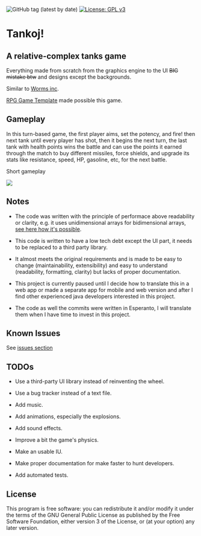 ![GitHub tag (latest by date)](https://img.shields.io/github/v/tag/EGA-SUPREMO/Tanks-game?color=red&label=Version)
[![License: GPL v3](https://img.shields.io/badge/License-GPLv3-blue.svg)](https://www.gnu.org/licenses/gpl-3.0)
# Tankoj!
A relative-complex tanks game
------

Everything made from scratch from the graphics engine to the UI ~~BIG mistake btw~~ and designs except the backgrounds.

Similar to [Worms inc](https://store.steampowered.com/app/70640/Worms/).

[RPG Game Template](https://github.com/EGA-SUPREMO/RPG-Game-template) made possible this game.

## Gameplay
In this turn-based game, the first player aims, set the potency, and fire! then next tank until every player has shot, then it begins the next turn, the last tank with health points wins the battle and can use the points it earned through the match to buy different missiles, force shields, and upgrade its stats like resistance, speed, HP, gasoline, etc, for the next battle.

Short gameplay

[![](https://i.ibb.co/6t8rRwM/shor.png)](https://youtu.be/C3QphZC7b80)

## Notes
* The code was written with the principle of performace above readability or clarity, e.g. it uses unidimensional arrays for bidimensional arrays, [see here how it's possible](https://github.com/EGA-SUPREMO/Tankoj/blob/master/pixelarray2d.jpg).

* This code is written to have a low tech debt except the UI part, it needs to be replaced to a third party library.

* It almost meets the original requirements and is made to be easy to change (maintainability, extensibility) and easy to understand (readability, formatting, clarity) but lacks of proper documentation.

* This project is currently paused until I decide how to translate this in a web app or made a separate app for mobile and web version and after I find other experienced java developers interested in this project.

* The code as well the commits were written in Esperanto, I will translate them when I have time to invest in this project.

## Known Issues
See [issues section](https://github.com/EGA-SUPREMO/Tanks-game/issues)

## TODOs
* Use a third-party UI library instead of reinventing the wheel.

* Use a bug tracker instead of a text file.

* Add music.

* Add animations, especially the explosions.

* Add sound effects.

* Improve a bit the game's physics.

* Make an usable IU.

* Make proper documentation for make faster to hunt developers.

* Add automated tests.

## License
This program is free software: you can redistribute it and/or modify
    it under the terms of the GNU General Public License as published by
    the Free Software Foundation, either version 3 of the License, or
    (at your option) any later version.
